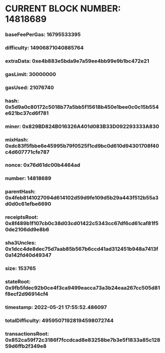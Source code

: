 # CURRENT BLOCK NUMBER: 14818689

### baseFeePerGas: 16795533395
### difficulty: 14906871040885764
### extraData: 0xe4b883e5bda9e7a59ee4bb99e9b1bc472e21
### gasLimit: 30000000
### gasUsed: 21076740
### hash: 0x5d9a0c80172c5018b77a5bb5f15618b450e1bee0c0c15b554e621bc37cd6f781
### miner: 0x829BD824B016326A401d083B33D092293333A830
### mixHash: 0xdc83f5fbbe6e45995b79f0525f1cd9bc0d610d94301708f40c4d607771cfe787
### nonce: 0x76d61dc00b4464ad
### number: 14818689
### parentHash: 0x4feb8141027094d614102d59d9fe109d5b29a443f512b55a3d0d0c61efbe6690
### receiptsRoot: 0x8f489b1f107cb0c38d03cd01422c5343cc67df6cd61caf81f50de2106dd9e8b6
### sha3Uncles: 0x1dcc4de8dec75d7aab85b567b6ccd41ad312451b948a7413f0a142fd40d49347
### size: 153765
### stateRoot: 0x9fb5fdec92b0ce4f3ca9499eacca73a3b24eaa267cc505d81f8ecf2d96914cf4
### timestamp: 2022-05-21 17:55:52.486097
### totalDifficulty: 49595071928194598072744
### transactionsRoot: 0x852ca59f72c3186f7fccdcad8e83258be7b3e5f1833a85c12859d6ffb2f349e8

